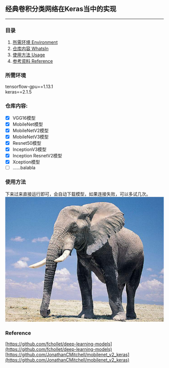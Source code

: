 ## 经典卷积分类网络在Keras当中的实现
---

### 目录
1. [所需环境 Environment](#所需环境)
2. [仓库内容 WhatsIn](#仓库内容)
3. [使用方法 Usage](#使用方法)
4. [参考资料 Reference](#Reference)

### 所需环境
tensorflow-gpu==1.13.1  
keras==2.1.5  

### 仓库内容:
- [x] VGG16模型
- [x] MobileNet模型
- [x] MobileNetV2模型
- [x] MobileNetV3模型
- [x] Resnet50模型
- [x] InceptionV3模型
- [x] Inception ResnetV2模型
- [x] Xception模型
- [ ] ……balabla

### 使用方法
下来过来直接运行即可，会自动下载模型，如果连接失败，可以多试几次。  
![原图Before](/elephant.jpg)  

### Reference
[https://github.com/fchollet/deep-learning-models](https://github.com/fchollet/deep-learning-models)  
[https://github.com/JonathanCMitchell/mobilenet_v2_keras](https://github.com/JonathanCMitchell/mobilenet_v2_keras)
